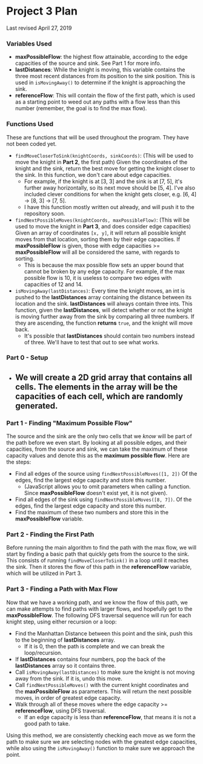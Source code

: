 # Project 3 Plan

Last revised April 27, 2019



### Variables Used

- **maxPossibleFlow**: the highest flow attainable, according to the edge capacities of the source and sink. See Part 1 for more info.
- **lastDistances**: While the knight is moving, this variable contains the three most recent distances from its position to the sink position. This is used in `isMovingAway()` to determine if the knight is approaching the sink.
- **referenceFlow**: This will contain the flow of the first path, which is used as a starting point to weed out any paths with a flow less than this number (remember, the goal is to find the max flow).

### Functions Used

These are functions that will be used throughout the program. They have not been coded yet.

- `findMoveCloserToSink(knightCoords, sinkCoords)`: (This will be used to move the knight in **Part 2**, the first path) Given the coordinates of the knight and the sink, return the best move for getting the knight closer to the sink. In this function, we don't care about edge capacities. 
  - For example, if the knight is at [3, 3] and the sink is at [7, 5], it's further away horizontally, so its next move should be [5, 4]. I've also included clever conditions for when the knight gets closer, e.g. [6, 4] -> [8, 3] -> [7, 5].
  - I have this function mostly written out already, and will push it to the repository soon. 
- `findNextPossibleMoves(knightCoords, maxPossibleFlow)`: (This will be used to move the knight in **Part 3**, and does consider edge capacities) Given an array of coordinates `[x, y]`, it will return all possible knight moves from that location, sorting them by their edge capacities. If **maxPossibleFlow** is given, those with edge capacities >= **maxPossibleFlow** will all be considered the same, with regards to sorting.
  - This is because the max possible flow sets an upper bound that cannot be broken by any edge capacity. For example, if the max possible flow is 10, it is useless to compare two edges with capacities of 12 and 14.
- `isMovingAway(lastDistances)`: Every time the knight moves, an int is pushed to the **lastDistances** array containing the distance between its location and the sink. **lastDistances** will always contain three ints. This function, given the **lastDistances**, will detect whether or not the knight is moving further away from the sink by comparing all three numbers. If they are ascending, the function **returns** `true`, and the knight will move back. 
  - It's possible that **lastDistances** should contain two numbers instead of three. We'll have to test that out to see what works.

### Part 0 - Setup

- We will create a 2D grid array that contains all cells. The elements in the array will be the capacities of each cell, which are randomly generated.
  - 

### Part 1 - Finding "Maximum Possible Flow"

The source and the sink are the only two cells that we *know* will be part of the path before we even start. By looking at all possible edges, and their capacities, from the source and sink, we can take the maximum of these capacity values and denote this as the **maximum possible flow**. Here are the steps:

- Find all edges of the source using `findNextPossibleMoves([1, 2])` Of the edges, find the largest edge capacity and store this number.
  - (JavaScript allows you to omit parameters when calling a function. Since **maxPossibleFlow** doesn't exist yet, it is not given).
- Find all edges of the sink using `findNextPossibleMoves([8, 7])`. Of the edges, find the largest edge capacity and store this number.
- Find the maximum of these two numbers and store this in the **maxPossibleFlow** variable.



### Part 2 - Finding the First Path

Before running the main algorithm to find the path with the max flow, we will start by finding a basic path that quickly gets from the source to the sink. This consists of running `findMoveCloserToSink()` in a loop until it reaches the sink. Then it stores the flow of this path in the **referenceFlow** variable, which will be utilized in Part 3.



### Part 3 - Finding a Path with Max Flow

Now that we have a working path, and we know the flow of this path, we can make attempts to find paths with larger flows, and hopefully get to the **maxPossibleFlow**. The following DFS traversal sequence will run for each knight step, using either recursion or a loop:

- Find the Manhattan Distance between this point and the sink, push this to the beginning of **lastDistances** array.
  - If it is 0, then the path is complete and we can break the loop/recursion. 
- If  **lastDistances** contains four numbers, pop the back of the **lastDistances** array so it contains three.
- Call `isMovingAway(lastDistances)` to make sure the knight is not moving away from the sink. If it is, undo this move.
- Call `findNextPossibleMoves()` with the current knight coordinates and the **maxPossibleFlow** as parameters. This will return the next possible moves, in order of greatest edge capacity. 
- Walk through all of these moves where the edge capacity >= **referenceFlow**, using DFS traversal. 
  - If an edge capacity is less than **referenceFlow**, that means it is not a good path to take.



Using this method, we are consistently checking each move as we form the path to make sure we are selecting nodes with the greatest edge capacities, while also using the `isMovingAway()` function to make sure we approach the point.


